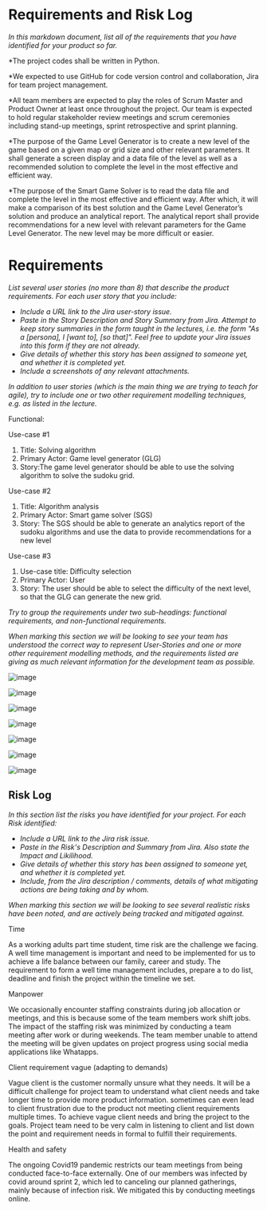 # Requirements and Risk Log

*In this markdown document, list all of the requirements that you have identified for your product so far.*

*The project codes shall be written in Python.

*We expected to use GitHub for code version control and collaboration, Jira for team project management.

*All team members are expected to play the roles of Scrum Master and Product Owner at least once throughout the project. Our team is expected to hold regular stakeholder review meetings and scrum ceremonies including stand-up meetings, sprint retrospective and sprint planning.

*The purpose of the Game Level Generator is to create a new level of the game based on a given map or grid size and other relevant parameters. It shall generate a screen display and a data file of the level as well as a recommended solution to complete the level in the most effective and efficient way. 

*The purpose of the Smart Game Solver is to read the data file and complete the level in the most effective and efficient way. After which, it will make a comparison of its best solution and the Game Level Generator’s solution and produce an analytical report. The analytical report shall provide recommendations for a new level with relevant parameters for the Game Level Generator. The new level may be more difficult or easier. 

# Requirements

*List several user stories (no more than 8) that describe the product requirements. For each user story that you include:*

* *Include a URL link to the Jira user-story issue.*
* *Paste in the Story Description and Story Summary from Jira.  Attempt to keep story summaries in the form taught in the lectures, i.e. the form "As a [persona], I [want to], [so that]".  Feel free to update your Jira issues into this form if they are not already.*
* *Give details of whether this story has been assigned to someone yet, and whether it is completed yet.*
* *Include a screenshots of any relevant attachments.*

*In addition to user stories (which is the main thing we are trying to teach for agile), try to include one or two other requirement modelling techniques, e.g. as listed in the lecture.*

Functional: 

Use-case #1
1. Title: Solving algorithm	
2. Primary Actor: Game level generator (GLG)
3. Story:The game level generator should be able to use the solving algorithm to solve the sudoku grid. 

Use-case #2
1. Title: Algorithm analysis 
2. Primary Actor: Smart game solver (SGS)
3. Story: The SGS should be able to generate an analytics report of the sudoku algorithms and use the data to provide recommendations for a new level

Use-case #3
1. Use-case title: Difficulty selection
2. Primary Actor: User
3. Story: The user should be able to select the difficulty of the next level, so that the GLG can generate the new grid. 

*Try to group the requirements under two sub-headings: functional requirements, and non-functional requirements.*

*When marking this section we will be looking to see your team has understood the correct way to represent User-Stories and one or more other requirement modelling methods, and the requirements listed are giving as much relevant information for the development team as possible.*

![image](https://user-images.githubusercontent.com/56427412/181870991-72454306-dee6-47e7-a950-8e68fae3d105.png)

![image](https://user-images.githubusercontent.com/56427412/181766598-b32c3634-aac7-4885-bcf3-1a0b86183e17.png)

![image](https://user-images.githubusercontent.com/56427412/181766676-dac48e4c-1e04-4776-98b9-39d88147d398.png)

![image](https://user-images.githubusercontent.com/56427412/181766835-a386fdcf-d3c1-46f5-866d-609807ed3fc0.png)

![image](https://user-images.githubusercontent.com/56427412/181767079-ac7bcca8-c369-49cc-9ec1-e73bc3b34e09.png)

![image](https://user-images.githubusercontent.com/56427412/181767254-7f5d3c10-c465-4c23-9cd5-c738fdbe17b2.png)

![image](https://user-images.githubusercontent.com/56427412/181767453-70c4c98f-c247-42e8-8b09-bd1fd565d5fb.png)


## Risk Log

*In this section list the risks you have identified for your project.  For each Risk identified:*

* *Include a URL link to the Jira risk issue.* 
* *Paste in the Risk's Description and Summary from Jira.  Also state the Impact and Likilihood.*
* *Give details of whether this story has been assigned to someone yet, and whether it is completed yet.*
* *Include, from the Jira description / comments, details of what mitigating actions are being taking and by whom.*

*When marking this section we will be looking to see several realistic risks have been noted, and are actively being tracked and mitigated against.*

Time

As a working adults part time student, time risk are the challenge we facing. A well time management is important and need to be implemented for us to achieve a 
life balance between our family, career and study. The requirement to form a well time management includes, prepare a to do list, deadline and finish the project within the timeline we set. 

Manpower

We occasionally encounter staffing constraints during job allocation or meetings, and this is because some of the team members work shift jobs. The impact of the staffing risk was minimized by conducting a team meeting after work or during weekends. The team member unable to attend the meeting will be given updates on project progress using social media applications like Whatapps.

Client requirement vague (adapting to demands)

Vague client is the customer normally unsure what they needs. It will be a difficult challenge for project team to understand what client needs and take longer time to 
provide more product information. sometimes can even lead to client frustration due to the product not meeting client requirements multiple times. To achieve vague client needs and bring the project to the goals. Project team need to be very calm in listening to client and list down the point and requirement needs in formal to fulfill their requirements.

Health and safety

The ongoing Covid19 pandemic restricts our team meetings from being conducted face-to-face externally. One of our members was infected by covid around sprint 2, which led to canceling our planned gatherings, mainly because of infection risk. We mitigated this by conducting meetings online.
